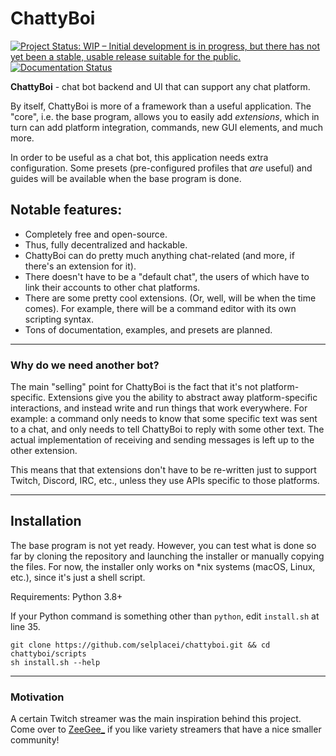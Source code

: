 # ChattyBoi

[![Project Status: WIP – Initial development is in progress, but there has not yet been a stable, usable release suitable for the public.](https://www.repostatus.org/badges/latest/wip.svg)](https://www.repostatus.org/#wip)
[![Documentation Status](https://readthedocs.org/projects/chattyboi/badge/?version=latest)](https://chattyboi.readthedocs.io/en/latest/?badge=latest)

**ChattyBoi** - chat bot backend and UI that can support any chat platform.

By itself, ChattyBoi is more of a framework than a useful application. The "core", i.e. the base program, allows you to easily add _extensions_, which in turn can add platform integration, commands, new GUI elements, and much more.

In order to be useful as a chat bot, this application needs extra configuration. Some presets (pre-configured profiles that _are_ useful) and guides will be available when the base program is done.

## Notable features:

- Completely free and open-source.
- Thus, fully decentralized and hackable.
- ChattyBoi can do pretty much anything chat-related (and more, if there's an extension for it).
- There doesn't have to be a "default chat", the users of which have to link their accounts to other chat platforms.
- There are some pretty cool extensions. (Or, well, will be when the time comes). For example, there will be a command editor with its own scripting syntax.
- Tons of documentation, examples, and presets are planned.

___

### **Why do we need another bot?**
The main "selling" point for ChattyBoi is the fact that it's not platform-specific. Extensions give you the ability to abstract away platform-specific interactions, and instead write and run things that work everywhere. For example: a command only needs to know that some specific text was sent to a chat, and only needs to tell ChattyBoi to reply with some other text. The actual implementation of receiving and sending messages is left up to the other extension.

This means that that extensions don't have to be re-written just to support Twitch, Discord, IRC, etc., unless they use APIs specific to those platforms.

___
## Installation
The base program is not yet ready. However, you can test what is done so far by cloning the repository and launching the installer or manually copying the files.
For now, the installer only works on *nix systems (macOS, Linux, etc.), since it's just a shell script.

Requirements: Python 3.8+

If your Python command is something other than `python`, edit `install.sh` at line 35.
```
git clone https://github.com/selplacei/chattyboi.git && cd chattyboi/scripts
sh install.sh --help
```
___

### **Motivation**
A certain Twitch streamer was the main inspiration behind this project. Come over to [ZeeGee_](https://twitch.tv/zeegee_)
if you like variety streamers that have a nice smaller community!
